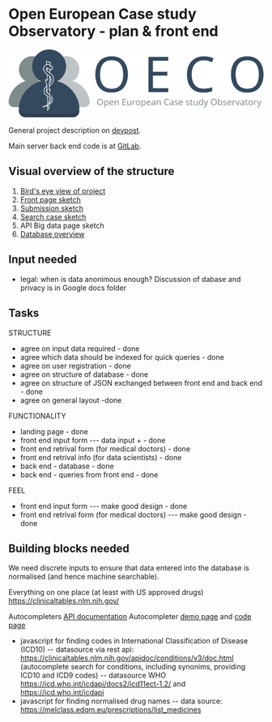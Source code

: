 Open European Case study Observatory - plan & front end
=======================================================

![OECO_logo](./design/logo_OECO.png)

General project description on [devpost](https://devpost.com/software/open-european-case-study-observatory).

Main server back end code is at [GitLab](https://gitlab.com/beniaminp/oeco).

Visual overview of the structure
--------------------------------

1. [Bird's eye view of project](./design/overview.pdf)
2. [Front page sketch](https://test.opencasestudy.eu)
3. [Submission sketch](https://test.opencasestudy.eu/icd10_search_test.html)
4. [Search case sketch](./design/overview_search_case.pdf)
5. API Big data page sketch
6. [Database overview](./design/overview_database.pdf)

Input needed
------------

* legal: when is data anonimous enough?
Discussion of dabase and privacy is in Google docs folder

Tasks
-----

STRUCTURE

* agree on input data required - done
* agree which data should be indexed for quick queries - done
* agree on user registration - done
* agree on structure of database - done
* agree on structure of JSON exchanged between front end and back end - done
* agree on general layout -done

FUNCTIONALITY

* landing page - done
* front end input form  --- data input +  - done
* front end retrival form (for medical doctors) - done 
* front end retrival info (for data scientists) - done
* back end - database - done
* back end - queries from front end -  done 

FEEL

* front end input form  --- make good design - done
* front end retrival form (for medical doctors) --- make good design - done


Building blocks needed
----------------------

We need discrete inputs to ensure that data entered into the database is normalised (and hence machine searchable).

Everything on one place (at least with US approved drugs)
https://clinicaltables.nlm.nih.gov/

Autocompleters [API documentation](https://lhncbc.github.io/autocomplete-lhc/docs.html)
Autocompleter [demo page](https://lhncbc.github.io/autocomplete-lhc/) and [code page](https://github.com/lhncbc/autocomplete-lhc)

* javascript for finding codes in International Classification of Disease (ICD10)
 -- datasource via rest api: https://clinicaltables.nlm.nih.gov/apidoc/conditions/v3/doc.html (autocomplete search for conditions, including synonims, providing ICD10 and ICD9 codes)
 -- datasource WHO https://icd.who.int/icdapi/docs2/icd11ect-1.2/  and  https://icd.who.int/icdapi
* javascript for finding normalised drug names
 -- data source: https://melclass.edqm.eu/prescriptions/list_medicines
